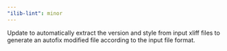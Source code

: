```yaml
---
"ilib-lint": minor
---
```


Update to automatically extract the version and style from input xliff files to generate an autofix modified file according to the input file format.